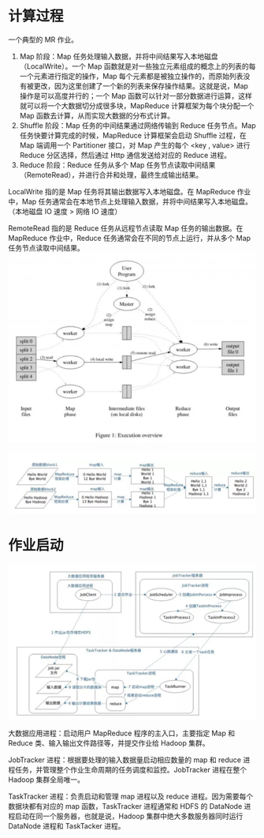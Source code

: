 # 计算过程

一个典型的 MR 作业。

1. Map 阶段：Map 任务处理输入数据，并将中间结果写入本地磁盘（LocalWrite）。一个 Map 函数就是对一些独立元素组成的概念上的列表的每一个元素进行指定的操作，Map 每个元素都是被独立操作的，而原始列表没有被更改，因为这里创建了一个新的列表来保存操作结果。这就是说，Map 操作是可以高度并行的；一个 Map 函数可以针对一部分数据进行运算，这样就可以将一个大数据切分成很多块，MapReduce 计算框架为每个块分配一个 Map 函数去计算，从而实现大数据的分布式计算。
2. Shuffle 阶段：Map 任务的中间结果通过网络传输到 Reduce 任务节点。Map 任务快要计算完成的时候，MapReduce 计算框架会启动 Shuffle 过程，在 Map 端调用一个 Partitioner 接口，对 Map 产生的每个 <key , value> 进行 Reduce 分区选择，然后通过 Http 通信发送给对应的 Reduce 进程。
4. Reduce 阶段：Reduce 任务从多个 Map 任务节点读取中间结果（RemoteRead），并进行合并和处理，最终生成输出结果。

LocalWrite 指的是 Map 任务将其输出数据写入本地磁盘。在 MapReduce 作业中，Map 任务通常会在本地节点上处理输入数据，并将中间结果写入本地磁盘。（本地磁盘 IO 速度 > 网络 IO 速度）

RemoteRead 指的是 Reduce 任务从远程节点读取 Map 任务的输出数据。在 MapReduce 作业中，Reduce 任务通常会在不同的节点上运行，并从多个 Map 任务节点读取中间结果。
![](assets/images/MapReduce-1.png)

![](assets/images/MapReduce-2.png)

# 作业启动

![](assets/images/MapReduce-3.png)

大数据应用进程：启动用户 MapReduce 程序的主入口，主要指定 Map 和 Reduce 类、输入输出文件路径等，并提交作业给 Hadoop 集群。

JobTracker 进程：根据要处理的输入数据量启动相应数量的 map 和 reduce 进程任务，并管理整个作业生命周期的任务调度和监控。JobTracker 进程在整个 Hadoop 集群全局唯一。

TaskTracker 进程：负责启动和管理 map 进程以及 reduce 进程。因为需要每个数据块都有对应的 map 函数，TaskTracker 进程通常和 HDFS 的 DataNode 进程启动在同一个服务器，也就是说，Hadoop 集群中绝大多数服务器同时运行 DataNode 进程和 TaskTacker 进程。

